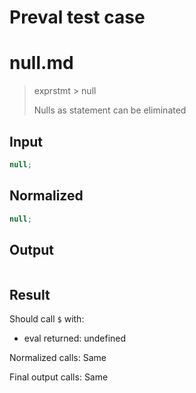 # Preval test case

# null.md

> exprstmt > null
>
> Nulls as statement can be eliminated

## Input

`````js filename=intro
null;
`````

## Normalized

`````js filename=intro
null;
`````

## Output

`````js filename=intro

`````

## Result

Should call `$` with:
 - eval returned: undefined

Normalized calls: Same

Final output calls: Same
